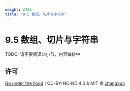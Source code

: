 ```yaml
---
weight: 2405
title: "9.5 数组、切片与字符串"
---
```


# 9.5 数组、切片与字符串

TODO: 请不要阅读此小节，内容编排中


## 许可

[Go under the hood](https://github.com/changkun/go-under-the-hood) | CC-BY-NC-ND 4.0 & MIT &copy; [changkun](https://changkun.de)